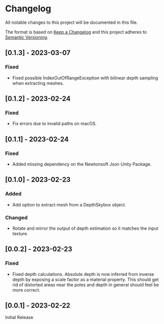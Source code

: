 # Changelog

All notable changes to this project will be documented in this file.

The format is based on [Keep a Changelog](http://keepachangelog.com/en/1.0.0/)
and this project adheres to [Semantic Versioning](http://semver.org/spec/v2.0.0.html).

## [0.1.3] - 2023-03-07

### Fixed

- Fixed possible IndexOutOfRangeException with bilinear depth sampling when extracting meshes.

## [0.1.2] - 2023-02-24

### Fixed

- Fix errors due to invalid paths on macOS.

## [0.1.1] - 2023-02-24

### Fixed

- Added missing dependency on the Newtonsoft Json Unity Package.

## [0.1.0] - 2023-02-23

### Added

- Add option to extract mesh from a DepthSkybox object.

### Changed

- Rotate and mirror the output of depth estimation so it matches the input texture.

## [0.0.2] - 2023-02-23

### Fixed

- Fixed depth calculations. Absolute depth is now inferred from inverse depth by exposing a scale factor as a material property. This should get rid of distorted areas near the poles and depth in general should feel be more correct.

## [0.0.1] - 2023-02-22
Initial Release